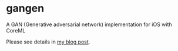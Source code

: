 # gangen
A GAN (Generative adversarial network) implementation for iOS with CoreML

Please see details in [my blog post](https://blog.codingecho.com/2017/12/31/create-a-generative-adversarial-network-ios-app-with-coreml/).
